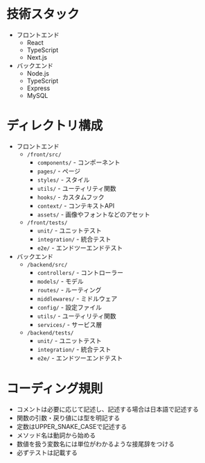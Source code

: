 # 技術スタック
- フロントエンド
    - React
    - TypeScript
    - Next.js
- バックエンド
    - Node.js
    - TypeScript
    - Express
    - MySQL

# ディレクトリ構成
- フロントエンド
    - `/front/src/`
        - `components/` - コンポーネント
        - `pages/` - ページ
        - `styles/` - スタイル
        - `utils/` - ユーティリティ関数
        - `hooks/` - カスタムフック
        - `context/` - コンテキストAPI
        - `assets/` - 画像やフォントなどのアセット
    - `/front/tests/`
        - `unit/` - ユニットテスト
        - `integration/` - 統合テスト
        - `e2e/` - エンドツーエンドテスト
- バックエンド
    - `/backend/src/`
        - `controllers/` - コントローラー
        - `models/` - モデル
        - `routes/` - ルーティング
        - `middlewares/` - ミドルウェア
        - `config/` - 設定ファイル
        - `utils/` - ユーティリティ関数
        - `services/` - サービス層
    - `/backend/tests/`
        - `unit/` - ユニットテスト
        - `integration/` - 統合テスト
        - `e2e/` - エンドツーエンドテスト

# コーディング規則
- コメントは必要に応じて記述し、記述する場合は日本語で記述する
- 関数の引数・戻り値には型を明記する
- 定数はUPPER_SNAKE_CASEで記述する
- メソッド名は動詞から始める
- 数値を扱う変数名には単位がわかるような接尾辞をつける
- 必ずテストは記載する


